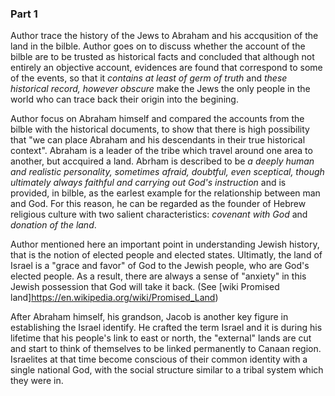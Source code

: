 ### Part 1
Author trace the history of the Jews to Abraham and his accqusition of the land in the bilble. Author goes on to discuss whether the account of the bilble are to be trusted as historical facts and concluded that although not entirely an objective account, evidences are found that correspond to some of the events, so that it *contains at least of germ of truth* and *these historical record, however obscure* make the Jews the only people in the world who can trace back their origin into the begining.

Author focus on Abraham himself and compared the accounts from the bilble with the historical documents, to show that there is high possibility that "we can place Abraham and his descendants in their true historical context". Abraham is a leader of the tribe which travel around one area to another, but accquired a land. Abrham is described to be *a deeply human and realistic personality, sometimes afraid, doubtful, even sceptical, though ultimately always faithful and carrying out God's instruction* and is provided, in bilble, as the earlest example for the relationship between man and God. For this reason, he can be regarded as the founder of Hebrew religious culture with two salient characteristics: *covenant with God* and *donation of the land*. 

Author mentioned here an important point in understanding Jewish history, that is the notion of elected people and elected states. Ultimatly, the land of Israel is a "grace and favor" of God to the Jewish people, who are God's elected people. As a result, there are always a sense of "anxiety" in this Jewish possession that God will take it back. (See [wiki Promised land]https://en.wikipedia.org/wiki/Promised_Land)

After Abraham himself, his grandson, Jacob is another key figure in establishing the Israel identify. He crafted the term Israel and it is during his lifetime that his people's link to east or north, the "external" lands are cut and start to think of themselves to be linked permanently to Canaan region. Israelites at that time become conscious of their common identity with a single national God, with the social structure similar to a tribal system which they were in.


